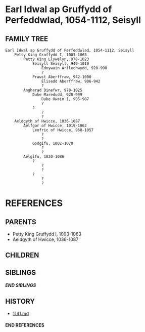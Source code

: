 # Earl Idwal ap Gruffydd of Perfeddwlad, 1054-1112, Seisyll

## FAMILY TREE
```
Earl Idwal ap Gruffydd of Perfeddwlad, 1054-1112, Seisyll
    Petty King Gruffydd I, 1003-1063
        Petty King Llywelyn, 978-1023
            Seisyll Seisyll, 940-1010
                Ednywain Arllechwydd, 920-990
                ?
            Prawst Aberffraw, 942-1000
                Elisedd Aberffraw, 906-942
                ?
        Angharad Dinefwr, 978-1025
            Duke Maredudd, 920-999
                Duke Owain I, 905-987
                ?
            ?
                ?
                ?
    Aeldgyth of Hwicce, 1036-1087
        Aelfgar of Hwicce, 1019-1062
            Leofric of Hwicce, 968-1057
                ?
                ?
            Godgifu, 1002-1070
                ?
                ?
        Aelgifu, 1020-1086
            ?
                ?
                ?
            ?
                ?
                ?
```


# REFERENCES

## PARENTS 
* Petty King Gruffydd I, 1003-1063
* Aeldgyth of Hwicce, 1036-1087

## CHILDREN 

## SIBLINGS

##### END SIBLINGS  
## HISTORY
* [1141.md](../h/1141.md)

#### END REFERENCES
